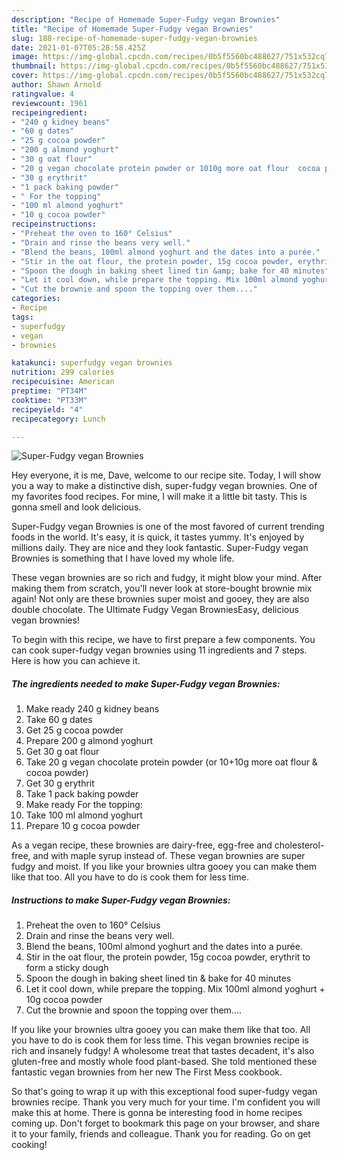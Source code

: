 ```yaml
---
description: "Recipe of Homemade Super-Fudgy vegan Brownies"
title: "Recipe of Homemade Super-Fudgy vegan Brownies"
slug: 188-recipe-of-homemade-super-fudgy-vegan-brownies
date: 2021-01-07T05:28:58.425Z
image: https://img-global.cpcdn.com/recipes/0b5f5560bc488627/751x532cq70/super-fudgy-vegan-brownies-recipe-main-photo.jpg
thumbnail: https://img-global.cpcdn.com/recipes/0b5f5560bc488627/751x532cq70/super-fudgy-vegan-brownies-recipe-main-photo.jpg
cover: https://img-global.cpcdn.com/recipes/0b5f5560bc488627/751x532cq70/super-fudgy-vegan-brownies-recipe-main-photo.jpg
author: Shawn Arnold
ratingvalue: 4
reviewcount: 1961
recipeingredient:
- "240 g kidney beans"
- "60 g dates"
- "25 g cocoa powder"
- "200 g almond yoghurt"
- "30 g oat flour"
- "20 g vegan chocolate protein powder or 1010g more oat flour  cocoa powder"
- "30 g erythrit"
- "1 pack baking powder"
- " For the topping"
- "100 ml almond yoghurt"
- "10 g cocoa powder"
recipeinstructions:
- "Preheat the oven to 160° Celsius"
- "Drain and rinse the beans very well."
- "Blend the beans, 100ml almond yoghurt and the dates into a purée."
- "Stir in the oat flour, the protein powder, 15g cocoa powder, erythrit to form a sticky dough"
- "Spoon the dough in baking sheet lined tin &amp; bake for 40 minutes"
- "Let it cool down, while prepare the topping. Mix 100ml almond yoghurt + 10g cocoa powder"
- "Cut the brownie and spoon the topping over them...."
categories:
- Recipe
tags:
- superfudgy
- vegan
- brownies

katakunci: superfudgy vegan brownies 
nutrition: 299 calories
recipecuisine: American
preptime: "PT34M"
cooktime: "PT33M"
recipeyield: "4"
recipecategory: Lunch

---
```



![Super-Fudgy vegan Brownies](https://img-global.cpcdn.com/recipes/0b5f5560bc488627/751x532cq70/super-fudgy-vegan-brownies-recipe-main-photo.jpg)

Hey everyone, it is me, Dave, welcome to our recipe site. Today, I will show you a way to make a distinctive dish, super-fudgy vegan brownies. One of my favorites food recipes. For mine, I will make it a little bit tasty. This is gonna smell and look delicious.

Super-Fudgy vegan Brownies is one of the most favored of current trending foods in the world. It's easy, it is quick, it tastes yummy. It's enjoyed by millions daily. They are nice and they look fantastic. Super-Fudgy vegan Brownies is something that I have loved my whole life.

These vegan brownies are so rich and fudgy, it might blow your mind. After making them from scratch, you&#39;ll never look at store-bought brownie mix again! Not only are these brownies super moist and gooey, they are also double chocolate. The Ultimate Fudgy Vegan BrowniesEasy, delicious vegan brownies!


To begin with this recipe, we have to first prepare a few components. You can cook super-fudgy vegan brownies using 11 ingredients and 7 steps. Here is how you can achieve it.

<!--inarticleads1-->

##### The ingredients needed to make Super-Fudgy vegan Brownies:

1. Make ready 240 g kidney beans
1. Take 60 g dates
1. Get 25 g cocoa powder
1. Prepare 200 g almond yoghurt
1. Get 30 g oat flour
1. Take 20 g vegan chocolate protein powder (or 10+10g more oat flour &amp; cocoa powder)
1. Get 30 g erythrit
1. Take 1 pack baking powder
1. Make ready  For the topping:
1. Take 100 ml almond yoghurt
1. Prepare 10 g cocoa powder


As a vegan recipe, these brownies are dairy-free, egg-free and cholesterol-free, and with maple syrup instead of. These vegan brownies are super fudgy and moist. If you like your brownies ultra gooey you can make them like that too. All you have to do is cook them for less time. 

<!--inarticleads2-->

##### Instructions to make Super-Fudgy vegan Brownies:

1. Preheat the oven to 160° Celsius
1. Drain and rinse the beans very well.
1. Blend the beans, 100ml almond yoghurt and the dates into a purée.
1. Stir in the oat flour, the protein powder, 15g cocoa powder, erythrit to form a sticky dough
1. Spoon the dough in baking sheet lined tin &amp; bake for 40 minutes
1. Let it cool down, while prepare the topping. Mix 100ml almond yoghurt + 10g cocoa powder
1. Cut the brownie and spoon the topping over them....


If you like your brownies ultra gooey you can make them like that too. All you have to do is cook them for less time. This vegan brownies recipe is rich and insanely fudgy! A wholesome treat that tastes decadent, it&#39;s also gluten-free and mostly whole food plant-based. She told mentioned these fantastic vegan brownies from her new The First Mess cookbook. 

So that's going to wrap it up with this exceptional food super-fudgy vegan brownies recipe. Thank you very much for your time. I'm confident you will make this at home. There is gonna be interesting food in home recipes coming up. Don't forget to bookmark this page on your browser, and share it to your family, friends and colleague. Thank you for reading. Go on get cooking!
